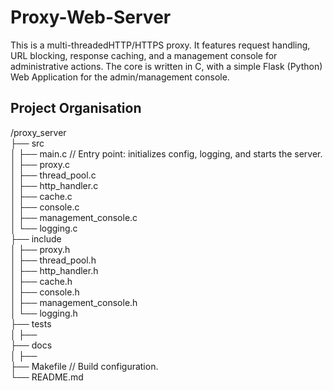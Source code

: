 # Proxy-Web-Server

This is a multi-threadedHTTP/HTTPS proxy. It features request handling, URL blocking, response caching, and a management console for administrative actions. The core is written in C, with a simple Flask (Python) Web Application for the admin/management console.


## Project Organisation

/proxy_server  
├── src  
│   ├── main.c                  // Entry point: initializes config, logging, and starts the server.    
│   ├── proxy.c                 
│   ├── thread_pool.c           
│   ├── http_handler.c         
│   ├── cache.c                 
│   ├── console.c                 
│   ├── management_console.c                 
│   └── logging.c               
├── include  
│   ├── proxy.h  
│   ├── thread_pool.h  
│   ├── http_handler.h  
│   ├── cache.h  
│   ├── console.h  
│   ├── management_console.h  
│   └── logging.h  
├── tests  
│   ├──  
├── docs  
│   ├──   
├── Makefile                  // Build configuration.  
└── README.md                  


